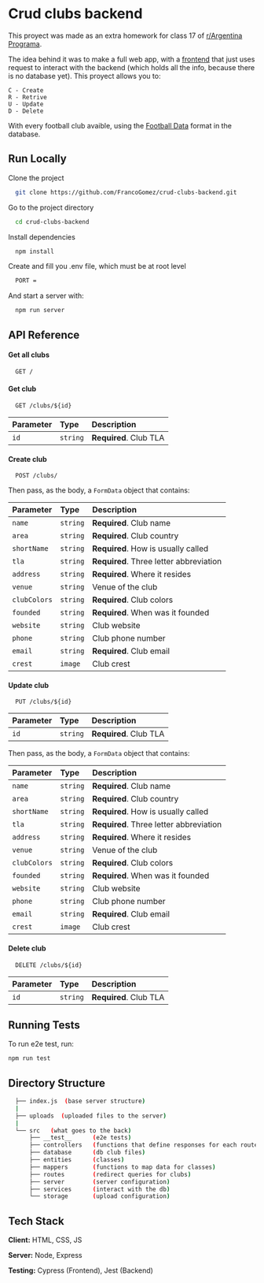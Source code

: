 # Crud clubs backend

This proyect was made as an extra homework for class 17 of [r/Argentina Programa](https://argentinaprograma.com/).

The idea behind it was to make a full web app, with a [frontend](https://github.com/FrancoGomez/crud-clubs-frontend) that just uses request to interact with the backend (which holds all the info, because there is no database yet). This proyect allows you to:

    C - Create
    R - Retrive
    U - Update
    D - Delete

With every football club avaible, using the [Football Data](https://www.football-data.org/) format in the database.

## Run Locally

Clone the project

```bash
  git clone https://github.com/FrancoGomez/crud-clubs-backend.git
```

Go to the project directory

```bash
  cd crud-clubs-backend
```

Install dependencies

```bash
  npm install
```

Create and fill you .env file, which must be at root level

```bash
  PORT =
```

And start a server with:

```bash
  npm run server
```

## API Reference

#### Get all clubs

```http
  GET /
```

#### Get club

```http
  GET /clubs/${id}
```

| Parameter | Type     | Description            |
| :-------- | :------- | :--------------------- |
| `id`      | `string` | **Required**. Club TLA |

#### Create club

```http
  POST /clubs/
```

Then pass, as the body, a `FormData` object that contains:

| Parameter    | Type     | Description                             |
| :----------- | :------- | :-------------------------------------- |
| `name`       | `string` | **Required**. Club name                 |
| `area`       | `string` | **Required**. Club country              |
| `shortName`  | `string` | **Required**. How is usually called     |
| `tla`        | `string` | **Required**. Three letter abbreviation |
| `address`    | `string` | **Required**. Where it resides          |
| `venue`      | `string` | Venue of the club                       |
| `clubColors` | `string` | **Required**. Club colors               |
| `founded`    | `string` | **Required**. When was it founded       |
| `website`    | `string` | Club website                            |
| `phone`      | `string` | Club phone number                       |
| `email`      | `string` | **Required**. Club email                |
| `crest`      | `image`  | Club crest                              |

#### Update club

```http
  PUT /clubs/${id}
```

| Parameter | Type     | Description            |
| :-------- | :------- | :--------------------- |
| `id`      | `string` | **Required**. Club TLA |

Then pass, as the body, a `FormData` object that contains:

| Parameter    | Type     | Description                             |
| :----------- | :------- | :-------------------------------------- |
| `name`       | `string` | **Required**. Club name                 |
| `area`       | `string` | **Required**. Club country              |
| `shortName`  | `string` | **Required**. How is usually called     |
| `tla`        | `string` | **Required**. Three letter abbreviation |
| `address`    | `string` | **Required**. Where it resides          |
| `venue`      | `string` | Venue of the club                       |
| `clubColors` | `string` | **Required**. Club colors               |
| `founded`    | `string` | **Required**. When was it founded       |
| `website`    | `string` | Club website                            |
| `phone`      | `string` | Club phone number                       |
| `email`      | `string` | **Required**. Club email                |
| `crest`      | `image`  | Club crest                              |

#### Delete club

```http
  DELETE /clubs/${id}
```

| Parameter | Type     | Description            |
| :-------- | :------- | :--------------------- |
| `id`      | `string` | **Required**. Club TLA |

## Running Tests

To run e2e test, run:

```bash
npm run test
```

## Directory Structure

```bash
  ├── index.js  (base server structure)
  |
  ├── uploads  (uploaded files to the server)
  |
  └── src   (what goes to the back)
      ├── __test__      (e2e tests)
      ├── controllers   (functions that define responses for each route)
      ├── database      (db club files)
      ├── entities      (classes)
      ├── mappers       (functions to map data for classes)
      ├── routes        (redirect queries for clubs)
      ├── server        (server configuration)
      ├── services      (interact with the db)
      └── storage       (upload configuration)
```

## Tech Stack

**Client:** HTML, CSS, JS

**Server:** Node, Express

**Testing:** Cypress (Frontend), Jest (Backend)
